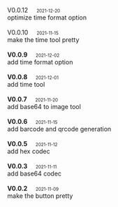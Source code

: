 <span> V0.0.12 </span>&nbsp;&nbsp;&nbsp;&nbsp;<span style="font-size: x-small; ">2021-12-20</span><br>
optimize time format option<br>
<br>
<span> V0.0.10 </span>&nbsp;&nbsp;&nbsp;&nbsp;<span style="font-size: x-small; ">2021-11-15</span><br>
make the time tool pretty<br>
<br>
<strong> V0.0.9 </strong>&nbsp;&nbsp;&nbsp;&nbsp;<span style="font-size: x-small; ">2021-12-02</span><br>
add time format option<br>
<br>
<strong> V0.0.8 </strong>&nbsp;&nbsp;&nbsp;&nbsp;<span style="font-size: x-small; ">2021-12-01</span><br>
add time tool<br>
<br>
<strong> V0.0.7 </strong>&nbsp;&nbsp;&nbsp;&nbsp;<span style="font-size: x-small; ">2021-11-20</span><br>
add base64 to image tool<br>
<br>
<strong> V0.0.6 </strong>&nbsp;&nbsp;&nbsp;&nbsp;<span style="font-size: x-small; ">2021-11-15</span><br>
add barcode and qrcode generation<br>
<br>
<strong> V0.0.5 </strong>&nbsp;&nbsp;&nbsp;&nbsp;<span style="font-size: x-small; ">2021-11-12</span><br>
add hex codec<br>
<br>
<strong> V0.0.3 </strong>&nbsp;&nbsp;&nbsp;&nbsp;<span style="font-size: x-small; ">2021-11-11</span><br>
add base64 codec<br>
<br>
<strong> V0.0.2 </strong>&nbsp;&nbsp;&nbsp;&nbsp;<span style="font-size: x-small; ">2021-11-09</span><br>
make the button pretty<br>
<br>